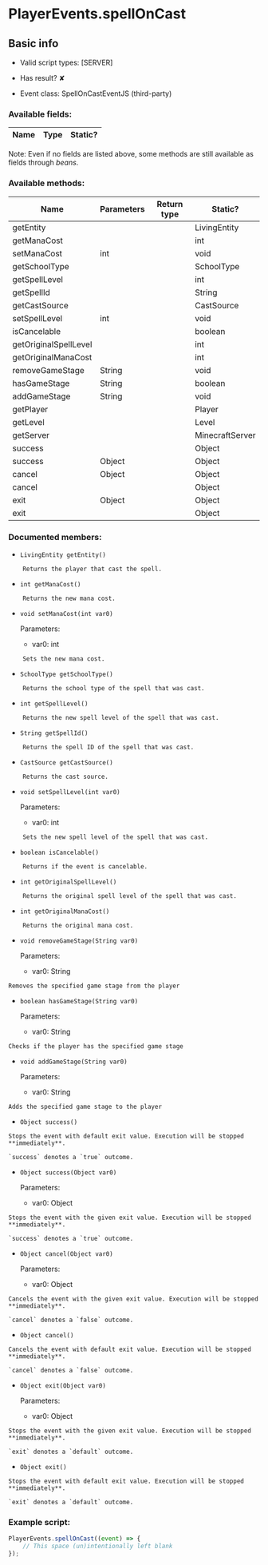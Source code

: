 # PlayerEvents.spellOnCast

## Basic info

- Valid script types: [SERVER]

- Has result? ✘

- Event class: SpellOnCastEventJS (third-party)

### Available fields:

| Name | Type | Static? |
| ---- | ---- | ------- |

Note: Even if no fields are listed above, some methods are still available as fields through *beans*.

### Available methods:

| Name | Parameters | Return type | Static? |
| ---- | ---------- | ----------- | ------- |
| getEntity |  |  | LivingEntity | ✘ |
| getManaCost |  |  | int | ✘ |
| setManaCost | int |  | void | ✘ |
| getSchoolType |  |  | SchoolType | ✘ |
| getSpellLevel |  |  | int | ✘ |
| getSpellId |  |  | String | ✘ |
| getCastSource |  |  | CastSource | ✘ |
| setSpellLevel | int |  | void | ✘ |
| isCancelable |  |  | boolean | ✘ |
| getOriginalSpellLevel |  |  | int | ✘ |
| getOriginalManaCost |  |  | int | ✘ |
| removeGameStage | String |  | void | ✘ |
| hasGameStage | String |  | boolean | ✘ |
| addGameStage | String |  | void | ✘ |
| getPlayer |  |  | Player | ✘ |
| getLevel |  |  | Level | ✘ |
| getServer |  |  | MinecraftServer | ✘ |
| success |  |  | Object | ✘ |
| success | Object |  | Object | ✘ |
| cancel | Object |  | Object | ✘ |
| cancel |  |  | Object | ✘ |
| exit | Object |  | Object | ✘ |
| exit |  |  | Object | ✘ |


### Documented members:

- `LivingEntity getEntity()`
```
    Returns the player that cast the spell.
```

- `int getManaCost()`
```
    Returns the new mana cost.
```

- `void setManaCost(int var0)`

  Parameters:
  - var0: int

```
    Sets the new mana cost.
```

- `SchoolType getSchoolType()`
```
    Returns the school type of the spell that was cast.
```

- `int getSpellLevel()`
```
    Returns the new spell level of the spell that was cast.
```

- `String getSpellId()`
```
    Returns the spell ID of the spell that was cast.
```

- `CastSource getCastSource()`
```
    Returns the cast source.
```

- `void setSpellLevel(int var0)`

  Parameters:
  - var0: int

```
    Sets the new spell level of the spell that was cast.
```

- `boolean isCancelable()`
```
    Returns if the event is cancelable.
```

- `int getOriginalSpellLevel()`
```
    Returns the original spell level of the spell that was cast.
```

- `int getOriginalManaCost()`
```
    Returns the original mana cost.
```

- `void removeGameStage(String var0)`

  Parameters:
  - var0: String

```
Removes the specified game stage from the player
```

- `boolean hasGameStage(String var0)`

  Parameters:
  - var0: String

```
Checks if the player has the specified game stage
```

- `void addGameStage(String var0)`

  Parameters:
  - var0: String

```
Adds the specified game stage to the player
```

- `Object success()`
```
Stops the event with default exit value. Execution will be stopped **immediately**.

`success` denotes a `true` outcome.
```

- `Object success(Object var0)`

  Parameters:
  - var0: Object

```
Stops the event with the given exit value. Execution will be stopped **immediately**.

`success` denotes a `true` outcome.
```

- `Object cancel(Object var0)`

  Parameters:
  - var0: Object

```
Cancels the event with the given exit value. Execution will be stopped **immediately**.

`cancel` denotes a `false` outcome.
```

- `Object cancel()`
```
Cancels the event with default exit value. Execution will be stopped **immediately**.

`cancel` denotes a `false` outcome.
```

- `Object exit(Object var0)`

  Parameters:
  - var0: Object

```
Stops the event with the given exit value. Execution will be stopped **immediately**.

`exit` denotes a `default` outcome.
```

- `Object exit()`
```
Stops the event with default exit value. Execution will be stopped **immediately**.

`exit` denotes a `default` outcome.
```



### Example script:

```js
PlayerEvents.spellOnCast((event) => {
	// This space (un)intentionally left blank
});
```

